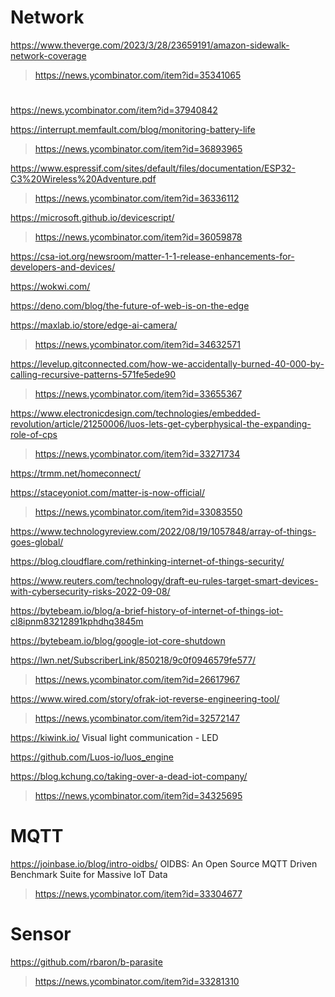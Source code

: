 # Network
https://www.theverge.com/2023/3/28/23659191/amazon-sidewalk-network-coverage
> https://news.ycombinator.com/item?id=35341065

#
https://news.ycombinator.com/item?id=37940842

https://interrupt.memfault.com/blog/monitoring-battery-life
> https://news.ycombinator.com/item?id=36893965

https://www.espressif.com/sites/default/files/documentation/ESP32-C3%20Wireless%20Adventure.pdf
> https://news.ycombinator.com/item?id=36336112

https://microsoft.github.io/devicescript/
> https://news.ycombinator.com/item?id=36059878

https://csa-iot.org/newsroom/matter-1-1-release-enhancements-for-developers-and-devices/

https://wokwi.com/

https://deno.com/blog/the-future-of-web-is-on-the-edge

https://maxlab.io/store/edge-ai-camera/
> https://news.ycombinator.com/item?id=34632571

https://levelup.gitconnected.com/how-we-accidentally-burned-40-000-by-calling-recursive-patterns-571fe5ede90
> https://news.ycombinator.com/item?id=33655367

https://www.electronicdesign.com/technologies/embedded-revolution/article/21250006/luos-lets-get-cyberphysical-the-expanding-role-of-cps
> https://news.ycombinator.com/item?id=33271734

https://trmm.net/homeconnect/

https://staceyoniot.com/matter-is-now-official/
> https://news.ycombinator.com/item?id=33083550

https://www.technologyreview.com/2022/08/19/1057848/array-of-things-goes-global/

https://blog.cloudflare.com/rethinking-internet-of-things-security/

https://www.reuters.com/technology/draft-eu-rules-target-smart-devices-with-cybersecurity-risks-2022-09-08/

https://bytebeam.io/blog/a-brief-history-of-internet-of-things-iot-cl8ipnm83212891kphdhq3845m

https://bytebeam.io/blog/google-iot-core-shutdown

https://lwn.net/SubscriberLink/850218/9c0f0946579fe577/
> https://news.ycombinator.com/item?id=26617967

https://www.wired.com/story/ofrak-iot-reverse-engineering-tool/
> https://news.ycombinator.com/item?id=32572147

https://kiwink.io/ Visual light communication - LED

https://github.com/Luos-io/luos_engine

https://blog.kchung.co/taking-over-a-dead-iot-company/
> https://news.ycombinator.com/item?id=34325695

# MQTT
https://joinbase.io/blog/intro-oidbs/ OIDBS: An Open Source MQTT Driven Benchmark Suite for Massive IoT Data
> https://news.ycombinator.com/item?id=33304677

# Sensor
https://github.com/rbaron/b-parasite
> https://news.ycombinator.com/item?id=33281310